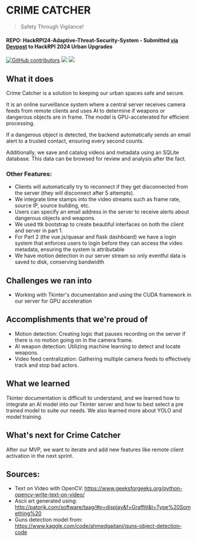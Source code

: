 # CRIME CATCHER
> Safety Through Vigilance!
#### REPO: HackRPI24-Adaptive-Threat-Security-System - Submitted <a href="https://devpost.com/software/crime-catcher">via Devpost</a> to HackRPI 2024 Urban Upgrades
[![GitHub contributors](https://img.shields.io/github/contributors/jacobpclouse/HackRPI24-Adaptive-Threat-Security-System.svg)]("https://github.com/jacobpclouse/HackRPI24-Adaptive-Threat-Security-System/graphs/contributors") <img src="https://img.shields.io/badge/HackRPI%202024-Urban%20Upgrades-red" />
<img src="https://img.shields.io/badge/Technologies-openCV%20Tkinter%20flask%20Quasar%20Vuejs%20sqlite%20yolo%20kaggle-blue" />
## What it does
Crime Catcher is a solution to keeping our urban spaces safe and secure.

It is an online surveillance system where a central server receives camera feeds from remote clients and uses AI to determine if weapons or dangerous objects are in frame. The model is GPU-accelerated for efficient processing.

If a dangerous object is detected, the backend automatically sends an email alert to a trusted contact, ensuring every second counts.

Additionally, we save and catalog videos and metadata using an SQLite database. This data can be browsed for review and analysis after the fact.

### Other Features:

- Clients will automatically try to reconnect if they get disconnected from the server (they will disconnect after 5 attempts).
- We integrate time stamps into the video streams such as frame rate, source IP, source building, etc.
- Users can specify an email address in the server to receive alerts about dangerous objects and weapons.
- We used ttk bootstrap to create beautiful interfaces on both the client and server in part 1.
- For Part 2 (the vue.js/quasar and flask dashboard) we have a login system that enforces users to login before they can access the video metadata, ensuring the system is attributable
- We have motion detection in our server stream so only eventful data is saved to disk, conserving bandwidth

## Challenges we ran into
- Working with Tkinter's documentation and using the CUDA framework in our server for GPU acceleration

## Accomplishments that we're proud of
- Motion detection: Creating logic that pauses recording on the server if there is no motion going on in the camera frame.
- AI weapon detection: Utilizing machine learning to detect and locate weapons.
- Video feed centralization: Gathering multiple camera feeds to effectively track and stop bad actors.

## What we learned
Tkinter documentation is difficult to understand, and we learned how to integrate an AI model into our Tkinter server and how to best select a pre trained model to suite our needs. We also learned more about YOLO and model training.

## What's next for Crime Catcher
After our MVP, we want to iterate and add new features like remote client activation in the next sprint.


## Sources:
- Text on Video with OpenCV: https://www.geeksforgeeks.org/python-opencv-write-text-on-video/
- Ascii art generated using: http://patorjk.com/software/taag/#p=display&f=Graffiti&t=Type%20Something%20
- Guns detection model from: https://www.kaggle.com/code/ahmedgaitani/guns-object-detection-code
